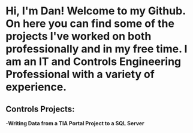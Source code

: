 <h1>Hi, I'm Dan! Welcome to my Github. On here you can find some of the projects I've worked on both professionally and in my free time. I am an IT and Controls Engineering Professional with a variety of experience.</a></h1>

<h2>Controls Projects:</h2>

-<b>Writing Data from a TIA Portal Project to a SQL Server<b>
